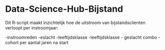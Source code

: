 # Data-Science-Hub-Bijstand

Dit R-script maakt inzichtelijk hoe de uitstroom van bijstandsclienten verloopt per instroomjaar:

-instroomreden
-eslacht 
-leeftijdsklasse 
-leeftijdsklasse - geslacht combo 
-cohort per aantal jaren na start 
